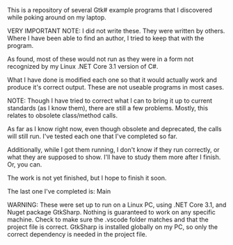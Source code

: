 This is a repository of several Gtk# example programs that I discovered while poking around on my laptop.

VERY IMPORTANT NOTE:  I did not write these.  They were written by others.  Where I have been able to find an author, I tried to keep that with the program.

As found, most of these would not run as they were in a form not recognized by my Linux .NET Core 3.1 version of C#.  

What I have done is modified each one so that it would actually work and produce it's correct output.  These are not useable programs in most cases.

NOTE: Though I have tried to correct what I can to bring it up to current standards (as I know them), there are still a few problems.  Mostly, this relates to obsolete class/method calls.

As far as I know right now, even though obsolete and deprecated, the calls will still run.  I've tested each one that I've completed so far.

Additionally, while I got them running, I don't know if they run correctly, or what they are supposed to show.  I'll have to study them more after I finish. Or, you can.

The work is not yet finished, but I hope to finish it soon.

The last one I've completed is: Main


WARNING: These were set up to run on a Linux PC, using .NET Core 3.1, and Nuget package GtkSharp.
Nothing is guaranteed to work on any specific machine.  Check to make sure the .vscode folder matches and that the project file is correct.
GtkSharp is installed globally on my PC, so only the correct dependency is needed in the project file. 
